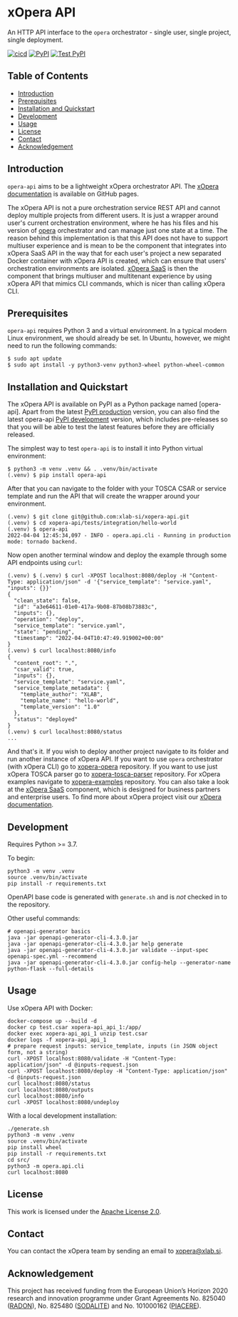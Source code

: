 # xOpera API
An HTTP API interface to the `opera` orchestrator - single user, single project, single deployment.

[![cicd](https://github.com/xlab-si/xopera-api/actions/workflows/ci_cd.yaml/badge.svg)](https://github.com/xlab-si/xopera-api/actions/workflows/ci_cd.yaml)
[![PyPI](https://img.shields.io/pypi/v/opera-api)](https://pypi.org/project/opera-api/)
[![Test PyPI](https://img.shields.io/badge/test%20pypi-dev%20version-blueviolet)](https://test.pypi.org/project/opera-api/)

## Table of Contents
  - [Introduction](#introduction)
  - [Prerequisites](#prerequisites)
  - [Installation and Quickstart](#installation-and-quickstart)
  - [Development](#development)
  - [Usage](#usage)
  - [License](#license)
  - [Contact](#contact)
  - [Acknowledgement](#acknowledgement)

## Introduction
`opera-api` aims to be a lightweight xOpera orchestrator API. 
The [xOpera documentation] is available on GitHub pages. 

The xOpera API is not a pure orchestration service REST API and cannot deploy multiple projects from different
users. 
It is just a wrapper around user's current orchestration environment, where he has his files and his version 
of [opera] orchestrator and can manage just one state at a time. 
The reason behind this implementation is that this API does not have to support multiuser experience and is mean to be 
the component that integrates into xOpera SaaS API in the way that for each user's project a new separated Docker 
container with xOpera API is created, which can ensure that users' orchestration environments are isolated. 
[xOpera SaaS] is then the component that brings multiuser and multitenant experience by using xOpera API that mimics 
CLI commands, which is nicer than calling xOpera CLI.

## Prerequisites
`opera-api` requires Python 3 and a virtual environment. 
In a typical modern Linux environment, we should already be set. 
In Ubuntu, however, we might need to run the following commands:

```console
$ sudo apt update
$ sudo apt install -y python3-venv python3-wheel python-wheel-common
```

## Installation and Quickstart
The xOpera API is available on PyPI as a Python package named [opera-api]. 
Apart from the latest [PyPI production] version, you can also find the latest opera-api [PyPI development] version, 
which includes pre-releases so that you will be able to test the latest features before they are officially released.

The simplest way to test `opera-api` is to install it into Python virtual environment:

```console
$ python3 -m venv .venv && . .venv/bin/activate
(.venv) $ pip install opera-api
```

After that you can navigate to the folder with your TOSCA CSAR or service template and run the API that will create the
wrapper around your environment.

```console
(.venv) $ git clone git@github.com:xlab-si/xopera-api.git
(.venv) $ cd xopera-api/tests/integration/hello-world
(.venv) $ opera-api
2022-04-04 12:45:34,097 - INFO - opera.api.cli - Running in production mode: tornado backend.
```

Now open another terminal window and deploy the example through some API endpoints using `curl`:

```console
(.venv) $ (.venv) $ curl -XPOST localhost:8080/deploy -H "Content-Type: application/json" -d '{"service_template": "service.yaml", "inputs": {}}'
{
  "clean_state": false,
  "id": "a3e64611-01e0-417a-9b08-87b08b73883c",
  "inputs": {},
  "operation": "deploy",
  "service_template": "service.yaml",
  "state": "pending",
  "timestamp": "2022-04-04T10:47:49.919002+00:00"
}
(.venv) $ curl localhost:8080/info
{
  "content_root": ".",
  "csar_valid": true,
  "inputs": {},
  "service_template": "service.yaml",
  "service_template_metadata": {
    "template_author": "XLAB",
    "template_name": "hello-world",
    "template_version": "1.0"
  },
  "status": "deployed"
}
(.venv) $ curl localhost:8080/status
...
```

And that's it. 
If you wish to deploy another project navigate to its folder and run another instance of xOpera API. 
If you want to use `opera` orchestrator (with xOpera CLI) go to [xopera-opera] repository. 
If you want to use just xOpera TOSCA parser go to [xopera-tosca-parser] repository. 
For xOpera examples navigate to [xopera-examples] repository. 
You can also take a look at the [xOpera SaaS] component, which is designed for business partners and enterprise users. 
To find more about xOpera project visit our [xOpera documentation].

## Development
Requires Python >= 3.7.

To begin:

```console
python3 -m venv .venv
source .venv/bin/activate
pip install -r requirements.txt
```

OpenAPI base code is generated with `generate.sh` and is _not_ checked in to the repository.

Other useful commands:

```console
# openapi-generator basics
java -jar openapi-generator-cli-4.3.0.jar
java -jar openapi-generator-cli-4.3.0.jar help generate
java -jar openapi-generator-cli-4.3.0.jar validate --input-spec openapi-spec.yml --recommend
java -jar openapi-generator-cli-4.3.0.jar config-help --generator-name python-flask --full-details
```

## Usage
Use xOpera API with Docker:

```console
docker-compose up --build -d
docker cp test.csar xopera-api_api_1:/app/
docker exec xopera-api_api_1 unzip test.csar
docker logs -f xopera-api_api_1
# prepare request inputs: service_template, inputs (in JSON object form, not a string)
curl -XPOST localhost:8080/validate -H "Content-Type: application/json" -d @inputs-request.json
curl -XPOST localhost:8080/deploy -H "Content-Type: application/json" -d @inputs-request.json
curl localhost:8080/status
curl localhost:8080/outputs
curl localhost:8080/info
curl -XPOST localhost:8080/undeploy
```

With a local development installation:

```console
./generate.sh
python3 -m venv .venv
source .venv/bin/activate
pip install wheel
pip install -r requirements.txt
cd src/
python3 -m opera.api.cli
curl localhost:8080
```

## License
This work is licensed under the [Apache License 2.0].

## Contact
You can contact the xOpera team by sending an email to [xopera@xlab.si].

## Acknowledgement
This project has received funding from the European Union’s Horizon 2020 research and innovation programme under Grant 
Agreements No. 825040 ([RADON]), No. 825480 ([SODALITE]) and No. 101000162 ([PIACERE]).

[xOpera documentation]: https://xlab-si.github.io/xopera-docs/
[opera]: https://pypi.org/project/opera/
[PyPI production]: https://pypi.org/project/opera-api/#history
[PyPI development]: https://test.pypi.org/project/opera-api/#history
[xopera-api]: https://github.com/xlab-si/xopera-api
[xopera-opera]: https://github.com/xlab-si/xopera-opera
[xopera-tosca-parser]: https://github.com/xlab-si/xopera-tosca-parser
[xopera-examples]: https://github.com/xlab-si/xopera-examples
[xOpera SaaS]: https://xlab-si.github.io/xopera-docs/04-saas.html
[Apache License 2.0]: https://www.apache.org/licenses/LICENSE-2.0
[xopera@xlab.si]: mailto:xopera@xlab.si
[RADON]: http://radon-h2020.eu
[SODALITE]: http://www.sodalite.eu/
[PIACERE]: https://www.piacere-project.eu/
